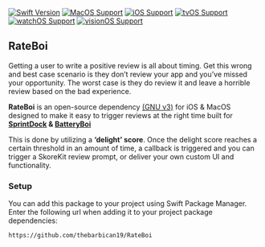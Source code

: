 
[![Swift Version](https://img.shields.io/badge/Swift-5.x-orange.svg)]()
[![MacOS Support](https://img.shields.io/badge/MacOS-13.0+-green)]()
[![iOS Support](https://img.shields.io/badge/iOS-13.0+-green)]()
[![tvOS Support](https://img.shields.io/badge/tvOS-13.0+-green)]()
[![watchOS Support](https://img.shields.io/badge/watchOS-4.0+-green)]()
[![visionOS Support](https://img.shields.io/badge/visionOS-1.0+-green)]()

## RateBoi

Getting a user to write a positive review is all about timing. Get this wrong and best case scenario is they don’t review your app and you’ve missed your opportunity. The worst case is they do review it and leave a horrible review based on the bad experience. 

**RateBoi** is an open-source dependency [(GNU v3)](https://github.com/thebarbican19/RateBoi?tab=GPL-3.0-1-ov-file) for iOS & MacOS designed to make it easy to trigger reviews at the right time built for **[SprintDock](https://sprintdock.app?ref=rateboi) & [BatteryBoi](https://batteryboi.ovatar.io?ref=rateboi)**

This is done by utilizing a **‘delight’ score**. Once the delight score reaches a certain threshold in an amount of time, a callback is triggered and you can trigger a SkoreKit review prompt, or deliver your own custom UI and functionality. 

### Setup
You can add this package to your project using Swift Package Manager. Enter the following url when adding it to your project package dependencies:

`https://github.com/thebarbican19/RateBoi`



